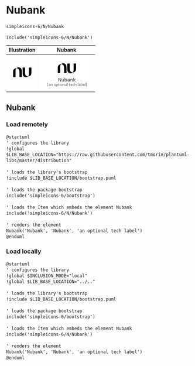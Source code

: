 # Nubank


```text
simpleicons-6/N/Nubank
```

```text
include('simpleicons-6/N/Nubank')
```



| Illustration | Nubank |
| :---: | :---: |
| ![illustration for Illustration](../../simpleicons-6/N/Nubank.png) | ![illustration for Nubank](../../simpleicons-6/N/Nubank.Local.png) |




## Nubank

### Load remotely
```plantuml
@startuml
' configures the library
!global $LIB_BASE_LOCATION="https://raw.githubusercontent.com/tmorin/plantuml-libs/master/distribution"

' loads the library's bootstrap
!include $LIB_BASE_LOCATION/bootstrap.puml

' loads the package bootstrap
include('simpleicons-6/bootstrap')

' loads the Item which embeds the element Nubank
include('simpleicons-6/N/Nubank')

' renders the element
Nubank('Nubank', 'Nubank', 'an optional tech label')
@enduml
```

### Load locally
```plantuml
@startuml
' configures the library
!global $INCLUSION_MODE="local"
!global $LIB_BASE_LOCATION="../.."

' loads the library's bootstrap
!include $LIB_BASE_LOCATION/bootstrap.puml

' loads the package bootstrap
include('simpleicons-6/bootstrap')

' loads the Item which embeds the element Nubank
include('simpleicons-6/N/Nubank')

' renders the element
Nubank('Nubank', 'Nubank', 'an optional tech label')
@enduml
```

